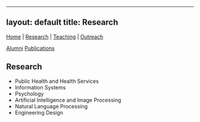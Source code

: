 
---
layout: default
title: Research
---
[Home](index.md) | [Research](research.md) | [Teaching](teaching.md) | [Outreach](outreach.md) 


[Alumni](alumni.md)
[Publications](https://scholar.google.com/citations?hl=en&user=1-SzKjMAAAAJ&view_op=list_works&sortby=pubdate)

## Research

- Public Health and Health Services
- Information Systems
- Psychology
- Artificial Intelligence and Image Processing
- Natural Language Processing
- Engineering Design

<!-- Add more research details as needed -->